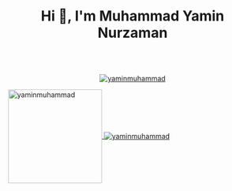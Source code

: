 <h1 align="center">Hi 👋, I'm Muhammad Yamin Nurzaman</h1>
<br><br>
<p align="center"> <a href="https://github-profile-trophy.vercel.app/?username=yaminmuhammad&theme=darkhub&column=3"><img src="https://github-profile-trophy.vercel.app/?username=yaminmuhammad&theme=darkhub&column=3" alt="yaminmuhammad" /></a> </p>


<a href="https://github-readme-stats.vercel.app/api/top-langs?username=yaminmuhammad&show_icons=true&locale=en&layout=compact&theme=onedark&card_width=60">
  <img height=190 align="center" src="https://github-readme-stats.vercel.app/api/top-langs?username=yaminmuhammad&show_icons=true&locale=en&layout=compact&theme=onedark&card_width=60" alt="yaminmuhammad" />
</a>
<a href="https://github-readme-streak-stats.herokuapp.com/?user=yaminmuhammad&theme=onedark">
  <img align="center" src="https://github-readme-streak-stats.herokuapp.com/?user=yaminmuhammad&theme=onedark" alt="yaminmuhammad" />
</a>
<br><br>


